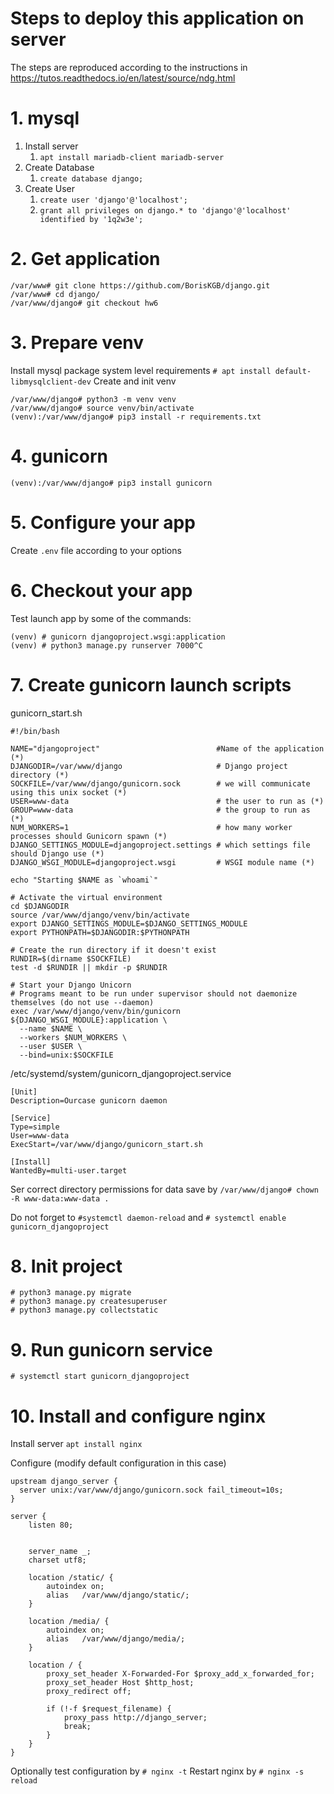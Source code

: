 # Steps to deploy this application on server

The steps are reproduced according to the instructions in https://tutos.readthedocs.io/en/latest/source/ndg.html

# 1. mysql

1. Install server
   1. `apt install mariadb-client mariadb-server`
2. Create Database
   1. `create database django;`
3. Create User
   1. `create user 'django'@'localhost';`
   2. `grant all privileges on django.* to 'django'@'localhost' identified by '1q2w3e';`

# 2. Get application

```
/var/www# git clone https://github.com/BorisKGB/django.git
/var/www# cd django/
/var/www/django# git checkout hw6
```

# 3. Prepare venv

Install mysql package system level requirements `# apt install default-libmysqlclient-dev`
Create and init venv
```
/var/www/django# python3 -m venv venv
/var/www/django# source venv/bin/activate
(venv):/var/www/django# pip3 install -r requirements.txt
```

# 4. gunicorn

```
(venv):/var/www/django# pip3 install gunicorn
```

# 5. Configure your app

Create `.env` file according to your options

# 6. Checkout your app

Test launch app by some of the commands:
```
(venv) # gunicorn djangoproject.wsgi:application
(venv) # python3 manage.py runserver 7000^C

```

# 7. Create gunicorn launch scripts

gunicorn_start.sh
```
#!/bin/bash

NAME="djangoproject"                          #Name of the application (*)
DJANGODIR=/var/www/django                     # Django project directory (*)
SOCKFILE=/var/www/django/gunicorn.sock        # we will communicate using this unix socket (*)
USER=www-data                                 # the user to run as (*)
GROUP=www-data                                # the group to run as (*)
NUM_WORKERS=1                                 # how many worker processes should Gunicorn spawn (*)
DJANGO_SETTINGS_MODULE=djangoproject.settings # which settings file should Django use (*)
DJANGO_WSGI_MODULE=djangoproject.wsgi         # WSGI module name (*)

echo "Starting $NAME as `whoami`"

# Activate the virtual environment
cd $DJANGODIR
source /var/www/django/venv/bin/activate
export DJANGO_SETTINGS_MODULE=$DJANGO_SETTINGS_MODULE
export PYTHONPATH=$DJANGODIR:$PYTHONPATH

# Create the run directory if it doesn't exist
RUNDIR=$(dirname $SOCKFILE)
test -d $RUNDIR || mkdir -p $RUNDIR

# Start your Django Unicorn
# Programs meant to be run under supervisor should not daemonize themselves (do not use --daemon)
exec /var/www/django/venv/bin/gunicorn ${DJANGO_WSGI_MODULE}:application \
  --name $NAME \
  --workers $NUM_WORKERS \
  --user $USER \
  --bind=unix:$SOCKFILE
```

/etc/systemd/system/gunicorn_djangoproject.service
```
[Unit]
Description=Ourcase gunicorn daemon

[Service]
Type=simple
User=www-data
ExecStart=/var/www/django/gunicorn_start.sh

[Install]
WantedBy=multi-user.target
```

Ser correct directory permissions for data save by `/var/www/django# chown -R www-data:www-data .`

Do not forget to `#systemctl daemon-reload` and `# systemctl enable gunicorn_djangoproject`

# 8. Init project

```
# python3 manage.py migrate
# python3 manage.py createsuperuser
# python3 manage.py collectstatic
```

# 9. Run gunicorn service

`# systemctl start gunicorn_djangoproject`

# 10. Install and configure nginx

Install server
`apt install nginx`

Configure (modify default configuration in this case)
```
upstream django_server {
  server unix:/var/www/django/gunicorn.sock fail_timeout=10s;
}

server {
	listen 80;


	server_name _;
    charset utf8;

    location /static/ {
        autoindex on;
        alias   /var/www/django/static/;
    }

    location /media/ {
        autoindex on;
        alias   /var/www/django/media/;
    }

    location / {
        proxy_set_header X-Forwarded-For $proxy_add_x_forwarded_for;
        proxy_set_header Host $http_host;
        proxy_redirect off;

        if (!-f $request_filename) {
            proxy_pass http://django_server;
            break;
        }
    }
}
```
Optionally test configuration by `# nginx -t`
Restart nginx by `# nginx -s reload`
